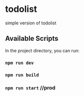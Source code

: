 # todolist
simple version of todolist
## Available Scripts

In the project directory, you can run:

### `npm run dev`

### `npm run build`

### `npm run start` //prod
